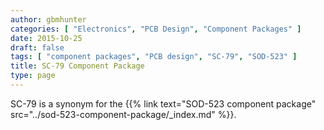 ```yaml
---
author: gbmhunter
categories: [ "Electronics", "PCB Design", "Component Packages" ]
date: 2015-10-25
draft: false
tags: [ "component packages", "PCB design", "SC-79", "SOD-523" ]
title: SC-79 Component Package
type: page
---
```


SC-79 is a synonym for the {{% link text="SOD-523 component package" src="../sod-523-component-package/_index.md" %}}.
